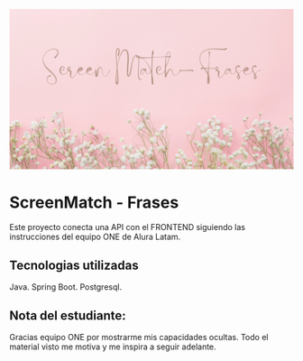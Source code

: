 ![Image Alt]( https://github.com/CristhyViera/screenmatch-frases/blob/9ec4f39ada0d527cdc33ad5e294fa737759f4995/ScreenMatchFrases.png)
# ScreenMatch - Frases

Este proyecto conecta una API con el FRONTEND siguiendo las instrucciones del equipo ONE de Alura Latam. 

## Tecnologias utilizadas
Java.
Spring Boot.
Postgresql.

## Nota del estudiante: 
Gracias equipo ONE por mostrarme mis capacidades ocultas. Todo el material visto me motiva y me inspira a seguir adelante.
